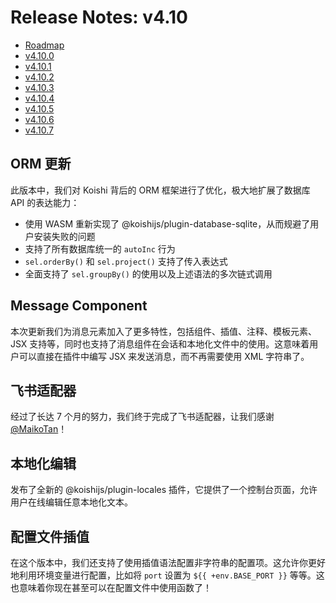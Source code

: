# Release Notes: v4.10

- [Roadmap](https://github.com/koishijs/koishi/issues/839)
- [v4.10.0](https://github.com/koishijs/koishi/releases/tag/4.10.0)
- [v4.10.1](https://github.com/koishijs/koishi/releases/tag/4.10.1)
- [v4.10.2](https://github.com/koishijs/koishi/releases/tag/4.10.2)
- [v4.10.3](https://github.com/koishijs/koishi/releases/tag/4.10.3)
- [v4.10.4](https://github.com/koishijs/koishi/releases/tag/4.10.4)
- [v4.10.5](https://github.com/koishijs/koishi/releases/tag/4.10.5)
- [v4.10.6](https://github.com/koishijs/koishi/releases/tag/4.10.6)
- [v4.10.7](https://github.com/koishijs/koishi/releases/tag/4.10.7)

## ORM 更新

此版本中，我们对 Koishi 背后的 ORM 框架进行了优化，极大地扩展了数据库 API 的表达能力：

- 使用 WASM 重新实现了 @koishijs/plugin-database-sqlite，从而规避了用户安装失败的问题
- 支持了所有数据库统一的 `autoInc` 行为
- `sel.orderBy()` 和 `sel.project()` 支持了传入表达式
- 全面支持了 `sel.groupBy()` 的使用以及上述语法的多次链式调用

## Message Component

本次更新我们为消息元素加入了更多特性，包括组件、插值、注释、模板元素、JSX 支持等，同时也支持了消息组件在会话和本地化文件中的使用。这意味着用户可以直接在插件中编写 JSX 来发送消息，而不再需要使用 XML 字符串了。

## 飞书适配器

经过了长达 7 个月的努力，我们终于完成了飞书适配器，让我们感谢 [@MaikoTan](https://github.com/maikotan)！

## 本地化编辑

发布了全新的 @koishijs/plugin-locales 插件，它提供了一个控制台页面，允许用户在线编辑任意本地化文本。

## 配置文件插值

<div v-pre>

在这个版本中，我们还支持了使用插值语法配置非字符串的配置项。这允许你更好地利用环境变量进行配置，比如将 `port` 设置为 `${{ +env.BASE_PORT }}` 等等。这也意味着你现在甚至可以在配置文件中使用函数了！

</div>
